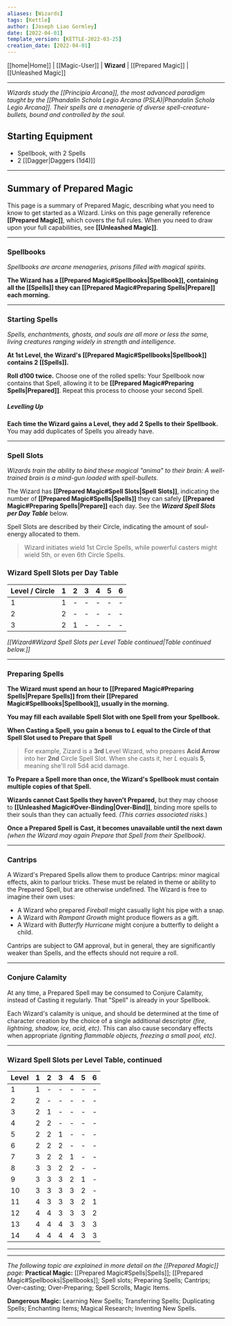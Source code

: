 ```yaml
---
aliases: [Wizards]
tags: [Kettle]
author: [Joseph Liao Gormley]
date: [2022-04-01]
template_version: [KETTLE-2022-03-25]
creation_date: [2022-04-01]
---
```

[[home|Home]] | [[Magic-User]] | **Wizard** | [[Prepared Magic]] | [[Unleashed Magic]]
___
*Wizards study the [[Principia Arcana]], the most advanced paradigm taught by the [[Phandalin Schola Legio Arcana (PSLA)|Phandalin Schola Legio Arcana]]. Their spells are a menagerie of diverse spell-creature-bullets, bound and controlled by the soul.*

## Starting Equipment
- Spellbook, with 2 Spells
- 2 [[Dagger|Daggers (1d4)]]
___
## Summary of Prepared Magic
This page is a summary of Prepared Magic, describing what you need to know to get started as a Wizard. Links on this page generally reference **[[Prepared Magic]]**, which covers the full rules. When you need to draw upon your full capabilities, see **[[Unleashed Magic]]**.
___
### Spellbooks
*Spellbooks are arcane menageries, prisons filled with magical spirits.*

**The Wizard has a [[Prepared Magic#Spellbooks|Spellbook]], containing all the [[Spells]] they can [[Prepared Magic#Preparing Spells|Prepare]] each morning.**
___
### Starting Spells
*Spells, enchantments, ghosts, and souls are all more or less the same, living creatures ranging widely in strength and intelligence.*

**At 1st Level, the Wizard's [[Prepared Magic#Spellbooks|Spellbook]] contains 2 [[Spells]].**

**Roll d100 twice.** Choose one of the rolled spells: Your Spellbook now contains that Spell, allowing it to be **[[Prepared Magic#Preparing Spells|Prepared]]**. Repeat this process to choose your second Spell.

##### Levelling Up
**Each time the Wizard gains a Level, they add 2 Spells to their Spellbook.** You may add duplicates of Spells you already have.
___
### Spell Slots
*Wizards train the ability to bind these magical "anima" to their brain: A well-trained brain is a mind-gun loaded with spell-bullets.*

<!-- *How many spell-creatures can you feed with your soul-energy?*-->
The Wizard has **[[Prepared Magic#Spell Slots|Spell Slots]]**, indicating the number of **[[Prepared Magic#Spells|Spells]]** they can safely **[[Prepared Magic#Preparing Spells|Prepare]]** each day. See the ***Wizard Spell Slots per Day Table*** below.

Spell Slots are described by their Circle, indicating the amount of soul-energy allocated to them.

> Wizard initiates wield 1st Circle Spells, while powerful casters might wield 5th, or even 6th Circle Spells.

### Wizard Spell Slots per Day Table

| Level / Circle | 1   | 2   | 3   | 4   | 5   | 6   |
| ----- | --- | --- | --- | --- | --- | --- |
| 1     | 1   | -   | -   | -   | -   | -   |
| 2     | 2   | -   | -   | -   | -   | -   |
| 3     | 2   | 1   | -   | -   | -   | -   |

*[[Wizard#Wizard Spell Slots per Level Table continued|Table continued below.]]*

___
### Preparing Spells
**The Wizard must spend an hour to [[Prepared Magic#Preparing Spells|Prepare Spells]] from their [[Prepared Magic#Spellbooks|Spellbook]], usually in the morning.**

**You may fill each available Spell Slot with one Spell from your Spellbook.**

**When Casting a Spell, you gain a bonus to $L$ equal to the Circle of that Spell Slot used to Prepare that Spell**

> For example, Zizard is a **3rd** Level Wizard, who prepares **Acid Arrow** into her **2nd** Circle Spell Slot. When she casts it, her $L$ equals **5**, meaning she'll roll 5d4 acid damage.

**To Prepare a Spell more than once, the Wizard's Spellbook must contain multiple copies of that Spell.**

**Wizards cannot Cast Spells they haven't Prepared,** but they may choose to **[[Unleashed Magic#Over-Binding|Over-Bind]]**, binding more spells to their souls than they can actually feed. *(This carries associated risks.*)

**Once a Prepared Spell is Cast, it becomes unavailable until the next dawn** *(when the Wizard may again Prepare that Spell from their Spellbook).*

___
### Cantrips
<!-- ##### *Parlour tricks.* -->
<!--The Wizard may benefit from minor magical effects related to the spells they have prepared, without actually expelling the spell *(i.e. casually lighting a pipe while Fireball is prepared).*-->

A Wizard's Prepared Spells allow them to produce Cantrips: minor magical effects, akin to parlour tricks. These must be related in theme or ability to the Prepared Spell, but are otherwise undefined. The Wizard is free to imagine their own uses:
- A Wizard who prepared *Fireball* might casually light his pipe with a snap. 
- A Wizard with *Rampant Growth* might produce flowers as a gift.
- A Wizard with *Butterfly Hurricane* might conjure a butterfly to delight a child.

Cantrips are subject to GM approval, but in general, they are significantly weaker than Spells, and the effects should not require a roll.
<!--%*, indicating how many spell-creatures they can safely feed soul-energy. %Start with 2 rolled, then choose 1 at first level.*-->
<!--*temporarily binding the spell-creatures to their brains.*-->
<!-- - % Multiple copies of a spell are required for the wizard to prepare a spell more than once. *(If your spellbook only contains one Light spell-creature, you cannot cast it twice.)*-->
___
### Conjure Calamity
At any time, a Prepared Spell may be consumed to Conjure Calamity, instead of Casting it regularly. That "Spell" is already in your Spellbook.

Each Wizard's calamity is unique, and should be determined at the time of character creation by the choice of a single additional descriptor _(fire, lightning, shadow, ice, acid, etc)_. This can also cause secondary effects when appropriate _(igniting flammable objects, freezing a small pool, etc)_.

___
### Wizard Spell Slots per Level Table, continued

| Level | 1   | 2   | 3   | 4   | 5   | 6   |
| ----- | --- | --- | --- | --- | --- | --- |
| 1     | 1   | -   | -   | -   | -   | -   |
| 2     | 2   | -   | -   | -   | -   | -   |
| 3     | 2   | 1   | -   | -   | -   | -   |
| 4     | 2   | 2   | -   | -   | -   | -   |
| 5     | 2   | 2   | 1   | -   | -   | -   |
| 6     | 2   | 2   | 2   | -   | -   | -   |
| 7     | 3   | 2   | 2   | 1   | -   | -   |
| 8     | 3   | 3   | 2   | 2   | -   | -   |
| 9     | 3   | 3   | 3   | 2   | 1   | -   |
| 10    | 3   | 3   | 3   | 3   | 2   | -   |
| 11    | 4   | 3   | 3   | 3   | 2   | 1   |
| 12    | 4   | 4   | 3   | 3   | 3   | 2   |
| 13    | 4   | 4   | 4   | 3   | 3   | 3   |
| 14    | 4   | 4   | 4   | 4   | 3   | 3   |

___

___
*The following topic are explained in more detail on the [[Prepared Magic]] page:*
**Practical Magic:** [[Prepared Magic#Spells|Spells]]; [[Prepared Magic#Spellbooks|Spellbooks]]; Spell slots; Preparing Spells; Cantrips; Over-casting; Over-Preparing; Spell Scrolls, Magic Items.

**Dangerous Magic:** Learning New Spells; Transferring Spells; Duplicating Spells; Enchanting Items; Magical Research; Inventing New Spells.
___